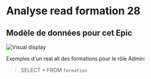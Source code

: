 # Analyse read formation 28  
## Modèle de données pour cet Epic  
![Visual display](https://github.com/corentingoo/Learning_project_group_2/blob/documentation-28-read-formation/Docs/EPIC_read_formation/LP%20_Learning%20DB%20_schema%20DB%20_table%20formation%20_Fin.jpg)  



Exemples d'un real all des formations pour le rôle Admin:
> SELECT * FROM `formation`



